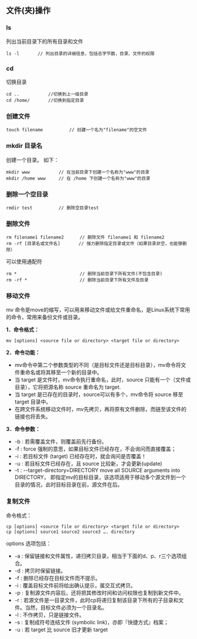 ## 文件(夹)操作

### ls
列出当前目录下的所有目录和文件
```
ls -l       // 列出目录的详细信息，包括总字节数，目录、文件的权限
```

### cd 
切换目录
```
cd ..           //切换到上一级目录
cd /home/       //切换到指定目录
```

### 创建文件
```
touch filename          // 创建一个名为"filename"的空文件
```

### mkdir 目录名
创建一个目录。 如下：
```
mkdir www           // 在当前目录下创建一个名称为"www"的目录
mkdir /home www     // 在 /home 下创建一个名称为"www"的目录
```

### 删除一个空目录
```
rmdir test          // 删除空目录test
```

### 删除文件
```
rm filename1 filename2      // 删除文件 filename1 和 filename2
rm -rf [目录名或文件名]       // 强力删除指定目录或文件（如果目录非空，也能够删除）
```
可以使用通配符
```
rm *                        // 删除当前目录下所有文件(不包含目录)
rm -rf *                    // 删除当前目录下所有文件及目录
```

### 移动文件
mv 命令是move的缩写，可以用来移动文件或给文件重命名，是Linux系统下常用的命令，常用来备份文件或目录。

**1．命令格式：**
```
mv [options] <source file or directory> <target file or directory>
```    
**2．命令功能：**
- mv命令中第二个参数类型的不同（是目标文件还是目标目录），mv命令将文件重命名或将其移至一个新的目录中。
- 当 target 是文件时，mv命令执行重命名，此时，source 只能有一个（文件或目录），它将把源名称 source 重命名为 target.
- 当 target 是已存在的目录时，source可以有多个，mv命令将 source 移至 target 目录中。
- 在跨文件系统移动文件时，mv先拷贝，再将原有文件删除，而链至该文件的链接也将丢失。

**3．命令参数：**
- -b : 若需覆盖文件，则覆盖前先行备份。 
- -f : force 强制的意思，如果目标文件已经存在，不会询问而直接覆盖；
- -i : 若目标文件 (target) 已经存在时，就会询问是否覆盖！
- -u : 若目标文件已经存在，且 source 比较新，才会更新(update)
- -t : --target-directory=DIRECTORY move all SOURCE arguments into DIRECTORY，
     即指定mv的目标目录，该选项适用于移动多个源文件到一个目录的情况，此时目标目录在前，源文件在后。

### 复制文件
命令格式：
```
cp [options] <source file or directory> <target file or directory>
cp [options] source1 source2 source3 …. directory
```
options 选项包括：
- -a : 保留链接和文件属性，递归拷贝目录，相当于下面的d、p、r三个选项组合。
- -d : 拷贝时保留链接。
- -f : 删除已经存在目标文件而不提示。
- -i : 覆盖目标文件前将给出确认提示，属交互式拷贝。
- -p : 复制源文件内容后，还将把其修改时间和访问权限也复制到新文件中。
- -r : 若源文件是一目录文件，此时cp将递归复制该目录下所有的子目录和文件。当然，目标文件必须为一个目录名。
- -l : 不作拷贝，只是链接文件。
- -s : 复制成符号连结文件 (symbolic link)，亦即『快捷方式』档案；
- -u : 若 target 比 source 旧才更新 target
